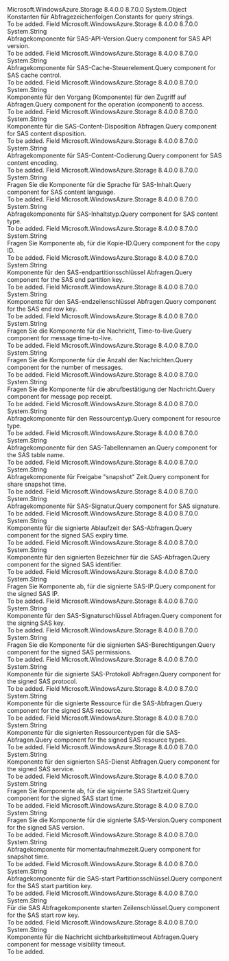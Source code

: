 <Type Name="Constants+QueryConstants" FullName="Microsoft.WindowsAzure.Storage.Shared.Protocol.Constants+QueryConstants">
  <TypeSignature Language="C#" Value="public static class Constants.QueryConstants" />
  <TypeSignature Language="ILAsm" Value=".class nested public auto ansi abstract sealed beforefieldinit Constants/QueryConstants extends System.Object" />
  <TypeSignature Language="DocId" Value="T:Microsoft.WindowsAzure.Storage.Shared.Protocol.Constants.QueryConstants" />
  <TypeSignature Language="VB.NET" Value="Public Class Constants.QueryConstants" />
  <TypeSignature Language="F#" Value="type Constants.QueryConstants = class" />
  <AssemblyInfo>
    <AssemblyName>Microsoft.WindowsAzure.Storage</AssemblyName>
    <AssemblyVersion>8.4.0.0</AssemblyVersion>
    <AssemblyVersion>8.7.0.0</AssemblyVersion>
  </AssemblyInfo>
  <Base>
    <BaseTypeName>System.Object</BaseTypeName>
  </Base>
  <Interfaces />
  <Docs>
    <summary>
            <span data-ttu-id="9201f-101">Konstanten für Abfragezeichenfolgen.</span><span class="sxs-lookup"><span data-stu-id="9201f-101">Constants for query strings.</span></span>
            </summary>
    <remarks>To be added.</remarks>
  </Docs>
  <Members>
    <Member MemberName="ApiVersion">
      <MemberSignature Language="C#" Value="public const string ApiVersion;" />
      <MemberSignature Language="ILAsm" Value=".field public static literal string ApiVersion" />
      <MemberSignature Language="DocId" Value="F:Microsoft.WindowsAzure.Storage.Shared.Protocol.Constants.QueryConstants.ApiVersion" />
      <MemberSignature Language="VB.NET" Value="Public Const ApiVersion As String " />
      <MemberSignature Language="F#" Value="val mutable ApiVersion : string" Usage="Microsoft.WindowsAzure.Storage.Shared.Protocol.Constants.QueryConstants.ApiVersion" />
      <MemberType>Field</MemberType>
      <AssemblyInfo>
        <AssemblyName>Microsoft.WindowsAzure.Storage</AssemblyName>
        <AssemblyVersion>8.4.0.0</AssemblyVersion>
        <AssemblyVersion>8.7.0.0</AssemblyVersion>
      </AssemblyInfo>
      <ReturnValue>
        <ReturnType>System.String</ReturnType>
      </ReturnValue>
      <Docs>
        <summary>
            <span data-ttu-id="9201f-102">Abfragekomponente für SAS-API-Version.</span><span class="sxs-lookup"><span data-stu-id="9201f-102">Query component for SAS API version.</span></span>
            </summary>
        <remarks>To be added.</remarks>
      </Docs>
    </Member>
    <Member MemberName="CacheControl">
      <MemberSignature Language="C#" Value="public const string CacheControl;" />
      <MemberSignature Language="ILAsm" Value=".field public static literal string CacheControl" />
      <MemberSignature Language="DocId" Value="F:Microsoft.WindowsAzure.Storage.Shared.Protocol.Constants.QueryConstants.CacheControl" />
      <MemberSignature Language="VB.NET" Value="Public Const CacheControl As String " />
      <MemberSignature Language="F#" Value="val mutable CacheControl : string" Usage="Microsoft.WindowsAzure.Storage.Shared.Protocol.Constants.QueryConstants.CacheControl" />
      <MemberType>Field</MemberType>
      <AssemblyInfo>
        <AssemblyName>Microsoft.WindowsAzure.Storage</AssemblyName>
        <AssemblyVersion>8.4.0.0</AssemblyVersion>
        <AssemblyVersion>8.7.0.0</AssemblyVersion>
      </AssemblyInfo>
      <ReturnValue>
        <ReturnType>System.String</ReturnType>
      </ReturnValue>
      <Docs>
        <summary>
            <span data-ttu-id="9201f-103">Abfragekomponente für SAS-Cache-Steuerelement.</span><span class="sxs-lookup"><span data-stu-id="9201f-103">Query component for SAS cache control.</span></span>
            </summary>
        <remarks>To be added.</remarks>
      </Docs>
    </Member>
    <Member MemberName="Component">
      <MemberSignature Language="C#" Value="public const string Component;" />
      <MemberSignature Language="ILAsm" Value=".field public static literal string Component" />
      <MemberSignature Language="DocId" Value="F:Microsoft.WindowsAzure.Storage.Shared.Protocol.Constants.QueryConstants.Component" />
      <MemberSignature Language="VB.NET" Value="Public Const Component As String " />
      <MemberSignature Language="F#" Value="val mutable Component : string" Usage="Microsoft.WindowsAzure.Storage.Shared.Protocol.Constants.QueryConstants.Component" />
      <MemberType>Field</MemberType>
      <AssemblyInfo>
        <AssemblyName>Microsoft.WindowsAzure.Storage</AssemblyName>
        <AssemblyVersion>8.4.0.0</AssemblyVersion>
        <AssemblyVersion>8.7.0.0</AssemblyVersion>
      </AssemblyInfo>
      <ReturnValue>
        <ReturnType>System.String</ReturnType>
      </ReturnValue>
      <Docs>
        <summary>
            <span data-ttu-id="9201f-104">Komponente für den Vorgang (Komponente) für den Zugriff auf Abfragen.</span><span class="sxs-lookup"><span data-stu-id="9201f-104">Query component for the operation (component) to access.</span></span>
            </summary>
        <remarks>To be added.</remarks>
      </Docs>
    </Member>
    <Member MemberName="ContentDisposition">
      <MemberSignature Language="C#" Value="public const string ContentDisposition;" />
      <MemberSignature Language="ILAsm" Value=".field public static literal string ContentDisposition" />
      <MemberSignature Language="DocId" Value="F:Microsoft.WindowsAzure.Storage.Shared.Protocol.Constants.QueryConstants.ContentDisposition" />
      <MemberSignature Language="VB.NET" Value="Public Const ContentDisposition As String " />
      <MemberSignature Language="F#" Value="val mutable ContentDisposition : string" Usage="Microsoft.WindowsAzure.Storage.Shared.Protocol.Constants.QueryConstants.ContentDisposition" />
      <MemberType>Field</MemberType>
      <AssemblyInfo>
        <AssemblyName>Microsoft.WindowsAzure.Storage</AssemblyName>
        <AssemblyVersion>8.4.0.0</AssemblyVersion>
        <AssemblyVersion>8.7.0.0</AssemblyVersion>
      </AssemblyInfo>
      <ReturnValue>
        <ReturnType>System.String</ReturnType>
      </ReturnValue>
      <Docs>
        <summary>
            <span data-ttu-id="9201f-105">Komponente für die SAS-Content-Disposition Abfragen.</span><span class="sxs-lookup"><span data-stu-id="9201f-105">Query component for SAS content disposition.</span></span>
            </summary>
        <remarks>To be added.</remarks>
      </Docs>
    </Member>
    <Member MemberName="ContentEncoding">
      <MemberSignature Language="C#" Value="public const string ContentEncoding;" />
      <MemberSignature Language="ILAsm" Value=".field public static literal string ContentEncoding" />
      <MemberSignature Language="DocId" Value="F:Microsoft.WindowsAzure.Storage.Shared.Protocol.Constants.QueryConstants.ContentEncoding" />
      <MemberSignature Language="VB.NET" Value="Public Const ContentEncoding As String " />
      <MemberSignature Language="F#" Value="val mutable ContentEncoding : string" Usage="Microsoft.WindowsAzure.Storage.Shared.Protocol.Constants.QueryConstants.ContentEncoding" />
      <MemberType>Field</MemberType>
      <AssemblyInfo>
        <AssemblyName>Microsoft.WindowsAzure.Storage</AssemblyName>
        <AssemblyVersion>8.4.0.0</AssemblyVersion>
        <AssemblyVersion>8.7.0.0</AssemblyVersion>
      </AssemblyInfo>
      <ReturnValue>
        <ReturnType>System.String</ReturnType>
      </ReturnValue>
      <Docs>
        <summary>
            <span data-ttu-id="9201f-106">Abfragekomponente für SAS-Content-Codierung.</span><span class="sxs-lookup"><span data-stu-id="9201f-106">Query component for SAS content encoding.</span></span>
            </summary>
        <remarks>To be added.</remarks>
      </Docs>
    </Member>
    <Member MemberName="ContentLanguage">
      <MemberSignature Language="C#" Value="public const string ContentLanguage;" />
      <MemberSignature Language="ILAsm" Value=".field public static literal string ContentLanguage" />
      <MemberSignature Language="DocId" Value="F:Microsoft.WindowsAzure.Storage.Shared.Protocol.Constants.QueryConstants.ContentLanguage" />
      <MemberSignature Language="VB.NET" Value="Public Const ContentLanguage As String " />
      <MemberSignature Language="F#" Value="val mutable ContentLanguage : string" Usage="Microsoft.WindowsAzure.Storage.Shared.Protocol.Constants.QueryConstants.ContentLanguage" />
      <MemberType>Field</MemberType>
      <AssemblyInfo>
        <AssemblyName>Microsoft.WindowsAzure.Storage</AssemblyName>
        <AssemblyVersion>8.4.0.0</AssemblyVersion>
        <AssemblyVersion>8.7.0.0</AssemblyVersion>
      </AssemblyInfo>
      <ReturnValue>
        <ReturnType>System.String</ReturnType>
      </ReturnValue>
      <Docs>
        <summary>
            <span data-ttu-id="9201f-107">Fragen Sie die Komponente für die Sprache für SAS-Inhalt.</span><span class="sxs-lookup"><span data-stu-id="9201f-107">Query component for SAS content language.</span></span>
            </summary>
        <remarks>To be added.</remarks>
      </Docs>
    </Member>
    <Member MemberName="ContentType">
      <MemberSignature Language="C#" Value="public const string ContentType;" />
      <MemberSignature Language="ILAsm" Value=".field public static literal string ContentType" />
      <MemberSignature Language="DocId" Value="F:Microsoft.WindowsAzure.Storage.Shared.Protocol.Constants.QueryConstants.ContentType" />
      <MemberSignature Language="VB.NET" Value="Public Const ContentType As String " />
      <MemberSignature Language="F#" Value="val mutable ContentType : string" Usage="Microsoft.WindowsAzure.Storage.Shared.Protocol.Constants.QueryConstants.ContentType" />
      <MemberType>Field</MemberType>
      <AssemblyInfo>
        <AssemblyName>Microsoft.WindowsAzure.Storage</AssemblyName>
        <AssemblyVersion>8.4.0.0</AssemblyVersion>
        <AssemblyVersion>8.7.0.0</AssemblyVersion>
      </AssemblyInfo>
      <ReturnValue>
        <ReturnType>System.String</ReturnType>
      </ReturnValue>
      <Docs>
        <summary>
            <span data-ttu-id="9201f-108">Abfragekomponente für SAS-Inhaltstyp.</span><span class="sxs-lookup"><span data-stu-id="9201f-108">Query component for SAS content type.</span></span>
            </summary>
        <remarks>To be added.</remarks>
      </Docs>
    </Member>
    <Member MemberName="CopyId">
      <MemberSignature Language="C#" Value="public const string CopyId;" />
      <MemberSignature Language="ILAsm" Value=".field public static literal string CopyId" />
      <MemberSignature Language="DocId" Value="F:Microsoft.WindowsAzure.Storage.Shared.Protocol.Constants.QueryConstants.CopyId" />
      <MemberSignature Language="VB.NET" Value="Public Const CopyId As String " />
      <MemberSignature Language="F#" Value="val mutable CopyId : string" Usage="Microsoft.WindowsAzure.Storage.Shared.Protocol.Constants.QueryConstants.CopyId" />
      <MemberType>Field</MemberType>
      <AssemblyInfo>
        <AssemblyName>Microsoft.WindowsAzure.Storage</AssemblyName>
        <AssemblyVersion>8.4.0.0</AssemblyVersion>
        <AssemblyVersion>8.7.0.0</AssemblyVersion>
      </AssemblyInfo>
      <ReturnValue>
        <ReturnType>System.String</ReturnType>
      </ReturnValue>
      <Docs>
        <summary>
            <span data-ttu-id="9201f-109">Fragen Sie Komponente ab, für die Kopie-ID.</span><span class="sxs-lookup"><span data-stu-id="9201f-109">Query component for the copy ID.</span></span>
            </summary>
        <remarks>To be added.</remarks>
      </Docs>
    </Member>
    <Member MemberName="EndPartitionKey">
      <MemberSignature Language="C#" Value="public const string EndPartitionKey;" />
      <MemberSignature Language="ILAsm" Value=".field public static literal string EndPartitionKey" />
      <MemberSignature Language="DocId" Value="F:Microsoft.WindowsAzure.Storage.Shared.Protocol.Constants.QueryConstants.EndPartitionKey" />
      <MemberSignature Language="VB.NET" Value="Public Const EndPartitionKey As String " />
      <MemberSignature Language="F#" Value="val mutable EndPartitionKey : string" Usage="Microsoft.WindowsAzure.Storage.Shared.Protocol.Constants.QueryConstants.EndPartitionKey" />
      <MemberType>Field</MemberType>
      <AssemblyInfo>
        <AssemblyName>Microsoft.WindowsAzure.Storage</AssemblyName>
        <AssemblyVersion>8.4.0.0</AssemblyVersion>
        <AssemblyVersion>8.7.0.0</AssemblyVersion>
      </AssemblyInfo>
      <ReturnValue>
        <ReturnType>System.String</ReturnType>
      </ReturnValue>
      <Docs>
        <summary>
            <span data-ttu-id="9201f-110">Komponente für den SAS-endpartitionsschlüssel Abfragen.</span><span class="sxs-lookup"><span data-stu-id="9201f-110">Query component for the SAS end partition key.</span></span>
            </summary>
        <remarks>To be added.</remarks>
      </Docs>
    </Member>
    <Member MemberName="EndRowKey">
      <MemberSignature Language="C#" Value="public const string EndRowKey;" />
      <MemberSignature Language="ILAsm" Value=".field public static literal string EndRowKey" />
      <MemberSignature Language="DocId" Value="F:Microsoft.WindowsAzure.Storage.Shared.Protocol.Constants.QueryConstants.EndRowKey" />
      <MemberSignature Language="VB.NET" Value="Public Const EndRowKey As String " />
      <MemberSignature Language="F#" Value="val mutable EndRowKey : string" Usage="Microsoft.WindowsAzure.Storage.Shared.Protocol.Constants.QueryConstants.EndRowKey" />
      <MemberType>Field</MemberType>
      <AssemblyInfo>
        <AssemblyName>Microsoft.WindowsAzure.Storage</AssemblyName>
        <AssemblyVersion>8.4.0.0</AssemblyVersion>
        <AssemblyVersion>8.7.0.0</AssemblyVersion>
      </AssemblyInfo>
      <ReturnValue>
        <ReturnType>System.String</ReturnType>
      </ReturnValue>
      <Docs>
        <summary>
            <span data-ttu-id="9201f-111">Komponente für den SAS-endzeilenschlüssel Abfragen.</span><span class="sxs-lookup"><span data-stu-id="9201f-111">Query component for the SAS end row key.</span></span>
            </summary>
        <remarks>To be added.</remarks>
      </Docs>
    </Member>
    <Member MemberName="MessageTimeToLive">
      <MemberSignature Language="C#" Value="public const string MessageTimeToLive;" />
      <MemberSignature Language="ILAsm" Value=".field public static literal string MessageTimeToLive" />
      <MemberSignature Language="DocId" Value="F:Microsoft.WindowsAzure.Storage.Shared.Protocol.Constants.QueryConstants.MessageTimeToLive" />
      <MemberSignature Language="VB.NET" Value="Public Const MessageTimeToLive As String " />
      <MemberSignature Language="F#" Value="val mutable MessageTimeToLive : string" Usage="Microsoft.WindowsAzure.Storage.Shared.Protocol.Constants.QueryConstants.MessageTimeToLive" />
      <MemberType>Field</MemberType>
      <AssemblyInfo>
        <AssemblyName>Microsoft.WindowsAzure.Storage</AssemblyName>
        <AssemblyVersion>8.4.0.0</AssemblyVersion>
        <AssemblyVersion>8.7.0.0</AssemblyVersion>
      </AssemblyInfo>
      <ReturnValue>
        <ReturnType>System.String</ReturnType>
      </ReturnValue>
      <Docs>
        <summary>
            <span data-ttu-id="9201f-112">Fragen Sie die Komponente für die Nachricht, Time-to-live.</span><span class="sxs-lookup"><span data-stu-id="9201f-112">Query component for message time-to-live.</span></span>
            </summary>
        <remarks>To be added.</remarks>
      </Docs>
    </Member>
    <Member MemberName="NumOfMessages">
      <MemberSignature Language="C#" Value="public const string NumOfMessages;" />
      <MemberSignature Language="ILAsm" Value=".field public static literal string NumOfMessages" />
      <MemberSignature Language="DocId" Value="F:Microsoft.WindowsAzure.Storage.Shared.Protocol.Constants.QueryConstants.NumOfMessages" />
      <MemberSignature Language="VB.NET" Value="Public Const NumOfMessages As String " />
      <MemberSignature Language="F#" Value="val mutable NumOfMessages : string" Usage="Microsoft.WindowsAzure.Storage.Shared.Protocol.Constants.QueryConstants.NumOfMessages" />
      <MemberType>Field</MemberType>
      <AssemblyInfo>
        <AssemblyName>Microsoft.WindowsAzure.Storage</AssemblyName>
        <AssemblyVersion>8.4.0.0</AssemblyVersion>
        <AssemblyVersion>8.7.0.0</AssemblyVersion>
      </AssemblyInfo>
      <ReturnValue>
        <ReturnType>System.String</ReturnType>
      </ReturnValue>
      <Docs>
        <summary>
            <span data-ttu-id="9201f-113">Fragen Sie die Komponente für die Anzahl der Nachrichten.</span><span class="sxs-lookup"><span data-stu-id="9201f-113">Query component for the number of messages.</span></span>
            </summary>
        <remarks>To be added.</remarks>
      </Docs>
    </Member>
    <Member MemberName="PopReceipt">
      <MemberSignature Language="C#" Value="public const string PopReceipt;" />
      <MemberSignature Language="ILAsm" Value=".field public static literal string PopReceipt" />
      <MemberSignature Language="DocId" Value="F:Microsoft.WindowsAzure.Storage.Shared.Protocol.Constants.QueryConstants.PopReceipt" />
      <MemberSignature Language="VB.NET" Value="Public Const PopReceipt As String " />
      <MemberSignature Language="F#" Value="val mutable PopReceipt : string" Usage="Microsoft.WindowsAzure.Storage.Shared.Protocol.Constants.QueryConstants.PopReceipt" />
      <MemberType>Field</MemberType>
      <AssemblyInfo>
        <AssemblyName>Microsoft.WindowsAzure.Storage</AssemblyName>
        <AssemblyVersion>8.4.0.0</AssemblyVersion>
        <AssemblyVersion>8.7.0.0</AssemblyVersion>
      </AssemblyInfo>
      <ReturnValue>
        <ReturnType>System.String</ReturnType>
      </ReturnValue>
      <Docs>
        <summary>
            <span data-ttu-id="9201f-114">Fragen Sie die Komponente für die abrufbestätigung der Nachricht.</span><span class="sxs-lookup"><span data-stu-id="9201f-114">Query component for message pop receipt.</span></span>
            </summary>
        <remarks>To be added.</remarks>
      </Docs>
    </Member>
    <Member MemberName="ResourceType">
      <MemberSignature Language="C#" Value="public const string ResourceType;" />
      <MemberSignature Language="ILAsm" Value=".field public static literal string ResourceType" />
      <MemberSignature Language="DocId" Value="F:Microsoft.WindowsAzure.Storage.Shared.Protocol.Constants.QueryConstants.ResourceType" />
      <MemberSignature Language="VB.NET" Value="Public Const ResourceType As String " />
      <MemberSignature Language="F#" Value="val mutable ResourceType : string" Usage="Microsoft.WindowsAzure.Storage.Shared.Protocol.Constants.QueryConstants.ResourceType" />
      <MemberType>Field</MemberType>
      <AssemblyInfo>
        <AssemblyName>Microsoft.WindowsAzure.Storage</AssemblyName>
        <AssemblyVersion>8.4.0.0</AssemblyVersion>
        <AssemblyVersion>8.7.0.0</AssemblyVersion>
      </AssemblyInfo>
      <ReturnValue>
        <ReturnType>System.String</ReturnType>
      </ReturnValue>
      <Docs>
        <summary>
            <span data-ttu-id="9201f-115">Abfragekomponente für den Ressourcentyp.</span><span class="sxs-lookup"><span data-stu-id="9201f-115">Query component for resource type.</span></span>
            </summary>
        <remarks>To be added.</remarks>
      </Docs>
    </Member>
    <Member MemberName="SasTableName">
      <MemberSignature Language="C#" Value="public const string SasTableName;" />
      <MemberSignature Language="ILAsm" Value=".field public static literal string SasTableName" />
      <MemberSignature Language="DocId" Value="F:Microsoft.WindowsAzure.Storage.Shared.Protocol.Constants.QueryConstants.SasTableName" />
      <MemberSignature Language="VB.NET" Value="Public Const SasTableName As String " />
      <MemberSignature Language="F#" Value="val mutable SasTableName : string" Usage="Microsoft.WindowsAzure.Storage.Shared.Protocol.Constants.QueryConstants.SasTableName" />
      <MemberType>Field</MemberType>
      <AssemblyInfo>
        <AssemblyName>Microsoft.WindowsAzure.Storage</AssemblyName>
        <AssemblyVersion>8.4.0.0</AssemblyVersion>
        <AssemblyVersion>8.7.0.0</AssemblyVersion>
      </AssemblyInfo>
      <ReturnValue>
        <ReturnType>System.String</ReturnType>
      </ReturnValue>
      <Docs>
        <summary>
            <span data-ttu-id="9201f-116">Abfragekomponente für den SAS-Tabellennamen an.</span><span class="sxs-lookup"><span data-stu-id="9201f-116">Query component for the SAS table name.</span></span>
            </summary>
        <remarks>To be added.</remarks>
      </Docs>
    </Member>
    <Member MemberName="ShareSnapshot">
      <MemberSignature Language="C#" Value="public const string ShareSnapshot;" />
      <MemberSignature Language="ILAsm" Value=".field public static literal string ShareSnapshot" />
      <MemberSignature Language="DocId" Value="F:Microsoft.WindowsAzure.Storage.Shared.Protocol.Constants.QueryConstants.ShareSnapshot" />
      <MemberSignature Language="VB.NET" Value="Public Const ShareSnapshot As String " />
      <MemberSignature Language="F#" Value="val mutable ShareSnapshot : string" Usage="Microsoft.WindowsAzure.Storage.Shared.Protocol.Constants.QueryConstants.ShareSnapshot" />
      <MemberType>Field</MemberType>
      <AssemblyInfo>
        <AssemblyName>Microsoft.WindowsAzure.Storage</AssemblyName>
        <AssemblyVersion>8.4.0.0</AssemblyVersion>
        <AssemblyVersion>8.7.0.0</AssemblyVersion>
      </AssemblyInfo>
      <ReturnValue>
        <ReturnType>System.String</ReturnType>
      </ReturnValue>
      <Docs>
        <summary>
            <span data-ttu-id="9201f-117">Abfragekomponente für Freigabe "snapshot" Zeit.</span><span class="sxs-lookup"><span data-stu-id="9201f-117">Query component for share snapshot time.</span></span>
            </summary>
        <remarks>To be added.</remarks>
      </Docs>
    </Member>
    <Member MemberName="Signature">
      <MemberSignature Language="C#" Value="public const string Signature;" />
      <MemberSignature Language="ILAsm" Value=".field public static literal string Signature" />
      <MemberSignature Language="DocId" Value="F:Microsoft.WindowsAzure.Storage.Shared.Protocol.Constants.QueryConstants.Signature" />
      <MemberSignature Language="VB.NET" Value="Public Const Signature As String " />
      <MemberSignature Language="F#" Value="val mutable Signature : string" Usage="Microsoft.WindowsAzure.Storage.Shared.Protocol.Constants.QueryConstants.Signature" />
      <MemberType>Field</MemberType>
      <AssemblyInfo>
        <AssemblyName>Microsoft.WindowsAzure.Storage</AssemblyName>
        <AssemblyVersion>8.4.0.0</AssemblyVersion>
        <AssemblyVersion>8.7.0.0</AssemblyVersion>
      </AssemblyInfo>
      <ReturnValue>
        <ReturnType>System.String</ReturnType>
      </ReturnValue>
      <Docs>
        <summary>
            <span data-ttu-id="9201f-118">Abfragekomponente für SAS-Signatur.</span><span class="sxs-lookup"><span data-stu-id="9201f-118">Query component for SAS signature.</span></span>
            </summary>
        <remarks>To be added.</remarks>
      </Docs>
    </Member>
    <Member MemberName="SignedExpiry">
      <MemberSignature Language="C#" Value="public const string SignedExpiry;" />
      <MemberSignature Language="ILAsm" Value=".field public static literal string SignedExpiry" />
      <MemberSignature Language="DocId" Value="F:Microsoft.WindowsAzure.Storage.Shared.Protocol.Constants.QueryConstants.SignedExpiry" />
      <MemberSignature Language="VB.NET" Value="Public Const SignedExpiry As String " />
      <MemberSignature Language="F#" Value="val mutable SignedExpiry : string" Usage="Microsoft.WindowsAzure.Storage.Shared.Protocol.Constants.QueryConstants.SignedExpiry" />
      <MemberType>Field</MemberType>
      <AssemblyInfo>
        <AssemblyName>Microsoft.WindowsAzure.Storage</AssemblyName>
        <AssemblyVersion>8.4.0.0</AssemblyVersion>
        <AssemblyVersion>8.7.0.0</AssemblyVersion>
      </AssemblyInfo>
      <ReturnValue>
        <ReturnType>System.String</ReturnType>
      </ReturnValue>
      <Docs>
        <summary>
            <span data-ttu-id="9201f-119">Komponente für die signierte Ablaufzeit der SAS-Abfragen.</span><span class="sxs-lookup"><span data-stu-id="9201f-119">Query component for the signed SAS expiry time.</span></span>
            </summary>
        <remarks>To be added.</remarks>
      </Docs>
    </Member>
    <Member MemberName="SignedIdentifier">
      <MemberSignature Language="C#" Value="public const string SignedIdentifier;" />
      <MemberSignature Language="ILAsm" Value=".field public static literal string SignedIdentifier" />
      <MemberSignature Language="DocId" Value="F:Microsoft.WindowsAzure.Storage.Shared.Protocol.Constants.QueryConstants.SignedIdentifier" />
      <MemberSignature Language="VB.NET" Value="Public Const SignedIdentifier As String " />
      <MemberSignature Language="F#" Value="val mutable SignedIdentifier : string" Usage="Microsoft.WindowsAzure.Storage.Shared.Protocol.Constants.QueryConstants.SignedIdentifier" />
      <MemberType>Field</MemberType>
      <AssemblyInfo>
        <AssemblyName>Microsoft.WindowsAzure.Storage</AssemblyName>
        <AssemblyVersion>8.4.0.0</AssemblyVersion>
        <AssemblyVersion>8.7.0.0</AssemblyVersion>
      </AssemblyInfo>
      <ReturnValue>
        <ReturnType>System.String</ReturnType>
      </ReturnValue>
      <Docs>
        <summary>
            <span data-ttu-id="9201f-120">Komponente für den signierten Bezeichner für die SAS-Abfragen.</span><span class="sxs-lookup"><span data-stu-id="9201f-120">Query component for the signed SAS identifier.</span></span>
            </summary>
        <remarks>To be added.</remarks>
      </Docs>
    </Member>
    <Member MemberName="SignedIP">
      <MemberSignature Language="C#" Value="public const string SignedIP;" />
      <MemberSignature Language="ILAsm" Value=".field public static literal string SignedIP" />
      <MemberSignature Language="DocId" Value="F:Microsoft.WindowsAzure.Storage.Shared.Protocol.Constants.QueryConstants.SignedIP" />
      <MemberSignature Language="VB.NET" Value="Public Const SignedIP As String " />
      <MemberSignature Language="F#" Value="val mutable SignedIP : string" Usage="Microsoft.WindowsAzure.Storage.Shared.Protocol.Constants.QueryConstants.SignedIP" />
      <MemberType>Field</MemberType>
      <AssemblyInfo>
        <AssemblyName>Microsoft.WindowsAzure.Storage</AssemblyName>
        <AssemblyVersion>8.4.0.0</AssemblyVersion>
        <AssemblyVersion>8.7.0.0</AssemblyVersion>
      </AssemblyInfo>
      <ReturnValue>
        <ReturnType>System.String</ReturnType>
      </ReturnValue>
      <Docs>
        <summary>
            <span data-ttu-id="9201f-121">Fragen Sie Komponente ab, für die signierte SAS-IP.</span><span class="sxs-lookup"><span data-stu-id="9201f-121">Query component for the signed SAS IP.</span></span>
            </summary>
        <remarks>To be added.</remarks>
      </Docs>
    </Member>
    <Member MemberName="SignedKey">
      <MemberSignature Language="C#" Value="public const string SignedKey;" />
      <MemberSignature Language="ILAsm" Value=".field public static literal string SignedKey" />
      <MemberSignature Language="DocId" Value="F:Microsoft.WindowsAzure.Storage.Shared.Protocol.Constants.QueryConstants.SignedKey" />
      <MemberSignature Language="VB.NET" Value="Public Const SignedKey As String " />
      <MemberSignature Language="F#" Value="val mutable SignedKey : string" Usage="Microsoft.WindowsAzure.Storage.Shared.Protocol.Constants.QueryConstants.SignedKey" />
      <MemberType>Field</MemberType>
      <AssemblyInfo>
        <AssemblyName>Microsoft.WindowsAzure.Storage</AssemblyName>
        <AssemblyVersion>8.4.0.0</AssemblyVersion>
        <AssemblyVersion>8.7.0.0</AssemblyVersion>
      </AssemblyInfo>
      <ReturnValue>
        <ReturnType>System.String</ReturnType>
      </ReturnValue>
      <Docs>
        <summary>
            <span data-ttu-id="9201f-122">Komponente für den SAS-Signaturschlüssel Abfragen.</span><span class="sxs-lookup"><span data-stu-id="9201f-122">Query component for the signing SAS key.</span></span>
            </summary>
        <remarks>To be added.</remarks>
      </Docs>
    </Member>
    <Member MemberName="SignedPermissions">
      <MemberSignature Language="C#" Value="public const string SignedPermissions;" />
      <MemberSignature Language="ILAsm" Value=".field public static literal string SignedPermissions" />
      <MemberSignature Language="DocId" Value="F:Microsoft.WindowsAzure.Storage.Shared.Protocol.Constants.QueryConstants.SignedPermissions" />
      <MemberSignature Language="VB.NET" Value="Public Const SignedPermissions As String " />
      <MemberSignature Language="F#" Value="val mutable SignedPermissions : string" Usage="Microsoft.WindowsAzure.Storage.Shared.Protocol.Constants.QueryConstants.SignedPermissions" />
      <MemberType>Field</MemberType>
      <AssemblyInfo>
        <AssemblyName>Microsoft.WindowsAzure.Storage</AssemblyName>
        <AssemblyVersion>8.4.0.0</AssemblyVersion>
        <AssemblyVersion>8.7.0.0</AssemblyVersion>
      </AssemblyInfo>
      <ReturnValue>
        <ReturnType>System.String</ReturnType>
      </ReturnValue>
      <Docs>
        <summary>
            <span data-ttu-id="9201f-123">Fragen Sie die Komponente für die signierten SAS-Berechtigungen.</span><span class="sxs-lookup"><span data-stu-id="9201f-123">Query component for the signed SAS permissions.</span></span>
            </summary>
        <remarks>To be added.</remarks>
      </Docs>
    </Member>
    <Member MemberName="SignedProtocols">
      <MemberSignature Language="C#" Value="public const string SignedProtocols;" />
      <MemberSignature Language="ILAsm" Value=".field public static literal string SignedProtocols" />
      <MemberSignature Language="DocId" Value="F:Microsoft.WindowsAzure.Storage.Shared.Protocol.Constants.QueryConstants.SignedProtocols" />
      <MemberSignature Language="VB.NET" Value="Public Const SignedProtocols As String " />
      <MemberSignature Language="F#" Value="val mutable SignedProtocols : string" Usage="Microsoft.WindowsAzure.Storage.Shared.Protocol.Constants.QueryConstants.SignedProtocols" />
      <MemberType>Field</MemberType>
      <AssemblyInfo>
        <AssemblyName>Microsoft.WindowsAzure.Storage</AssemblyName>
        <AssemblyVersion>8.4.0.0</AssemblyVersion>
        <AssemblyVersion>8.7.0.0</AssemblyVersion>
      </AssemblyInfo>
      <ReturnValue>
        <ReturnType>System.String</ReturnType>
      </ReturnValue>
      <Docs>
        <summary>
            <span data-ttu-id="9201f-124">Komponente für die signierte SAS-Protokoll Abfragen.</span><span class="sxs-lookup"><span data-stu-id="9201f-124">Query component for the signed SAS protocol.</span></span>
            </summary>
        <remarks>To be added.</remarks>
      </Docs>
    </Member>
    <Member MemberName="SignedResource">
      <MemberSignature Language="C#" Value="public const string SignedResource;" />
      <MemberSignature Language="ILAsm" Value=".field public static literal string SignedResource" />
      <MemberSignature Language="DocId" Value="F:Microsoft.WindowsAzure.Storage.Shared.Protocol.Constants.QueryConstants.SignedResource" />
      <MemberSignature Language="VB.NET" Value="Public Const SignedResource As String " />
      <MemberSignature Language="F#" Value="val mutable SignedResource : string" Usage="Microsoft.WindowsAzure.Storage.Shared.Protocol.Constants.QueryConstants.SignedResource" />
      <MemberType>Field</MemberType>
      <AssemblyInfo>
        <AssemblyName>Microsoft.WindowsAzure.Storage</AssemblyName>
        <AssemblyVersion>8.4.0.0</AssemblyVersion>
        <AssemblyVersion>8.7.0.0</AssemblyVersion>
      </AssemblyInfo>
      <ReturnValue>
        <ReturnType>System.String</ReturnType>
      </ReturnValue>
      <Docs>
        <summary>
            <span data-ttu-id="9201f-125">Komponente für die signierte Ressource für die SAS-Abfragen.</span><span class="sxs-lookup"><span data-stu-id="9201f-125">Query component for the signed SAS resource.</span></span>
            </summary>
        <remarks>To be added.</remarks>
      </Docs>
    </Member>
    <Member MemberName="SignedResourceTypes">
      <MemberSignature Language="C#" Value="public const string SignedResourceTypes;" />
      <MemberSignature Language="ILAsm" Value=".field public static literal string SignedResourceTypes" />
      <MemberSignature Language="DocId" Value="F:Microsoft.WindowsAzure.Storage.Shared.Protocol.Constants.QueryConstants.SignedResourceTypes" />
      <MemberSignature Language="VB.NET" Value="Public Const SignedResourceTypes As String " />
      <MemberSignature Language="F#" Value="val mutable SignedResourceTypes : string" Usage="Microsoft.WindowsAzure.Storage.Shared.Protocol.Constants.QueryConstants.SignedResourceTypes" />
      <MemberType>Field</MemberType>
      <AssemblyInfo>
        <AssemblyName>Microsoft.WindowsAzure.Storage</AssemblyName>
        <AssemblyVersion>8.4.0.0</AssemblyVersion>
        <AssemblyVersion>8.7.0.0</AssemblyVersion>
      </AssemblyInfo>
      <ReturnValue>
        <ReturnType>System.String</ReturnType>
      </ReturnValue>
      <Docs>
        <summary>
            <span data-ttu-id="9201f-126">Komponente für die signierten Ressourcentypen für die SAS-Abfragen.</span><span class="sxs-lookup"><span data-stu-id="9201f-126">Query component for the signed SAS resource types.</span></span>
            </summary>
        <remarks>To be added.</remarks>
      </Docs>
    </Member>
    <Member MemberName="SignedServices">
      <MemberSignature Language="C#" Value="public const string SignedServices;" />
      <MemberSignature Language="ILAsm" Value=".field public static literal string SignedServices" />
      <MemberSignature Language="DocId" Value="F:Microsoft.WindowsAzure.Storage.Shared.Protocol.Constants.QueryConstants.SignedServices" />
      <MemberSignature Language="VB.NET" Value="Public Const SignedServices As String " />
      <MemberSignature Language="F#" Value="val mutable SignedServices : string" Usage="Microsoft.WindowsAzure.Storage.Shared.Protocol.Constants.QueryConstants.SignedServices" />
      <MemberType>Field</MemberType>
      <AssemblyInfo>
        <AssemblyName>Microsoft.WindowsAzure.Storage</AssemblyName>
        <AssemblyVersion>8.4.0.0</AssemblyVersion>
        <AssemblyVersion>8.7.0.0</AssemblyVersion>
      </AssemblyInfo>
      <ReturnValue>
        <ReturnType>System.String</ReturnType>
      </ReturnValue>
      <Docs>
        <summary>
            <span data-ttu-id="9201f-127">Komponente für den signierten SAS-Dienst Abfragen.</span><span class="sxs-lookup"><span data-stu-id="9201f-127">Query component for the signed SAS service.</span></span>
            </summary>
        <remarks>To be added.</remarks>
      </Docs>
    </Member>
    <Member MemberName="SignedStart">
      <MemberSignature Language="C#" Value="public const string SignedStart;" />
      <MemberSignature Language="ILAsm" Value=".field public static literal string SignedStart" />
      <MemberSignature Language="DocId" Value="F:Microsoft.WindowsAzure.Storage.Shared.Protocol.Constants.QueryConstants.SignedStart" />
      <MemberSignature Language="VB.NET" Value="Public Const SignedStart As String " />
      <MemberSignature Language="F#" Value="val mutable SignedStart : string" Usage="Microsoft.WindowsAzure.Storage.Shared.Protocol.Constants.QueryConstants.SignedStart" />
      <MemberType>Field</MemberType>
      <AssemblyInfo>
        <AssemblyName>Microsoft.WindowsAzure.Storage</AssemblyName>
        <AssemblyVersion>8.4.0.0</AssemblyVersion>
        <AssemblyVersion>8.7.0.0</AssemblyVersion>
      </AssemblyInfo>
      <ReturnValue>
        <ReturnType>System.String</ReturnType>
      </ReturnValue>
      <Docs>
        <summary>
            <span data-ttu-id="9201f-128">Fragen Sie Komponente ab, für die signierte SAS Startzeit.</span><span class="sxs-lookup"><span data-stu-id="9201f-128">Query component for the signed SAS start time.</span></span>
            </summary>
        <remarks>To be added.</remarks>
      </Docs>
    </Member>
    <Member MemberName="SignedVersion">
      <MemberSignature Language="C#" Value="public const string SignedVersion;" />
      <MemberSignature Language="ILAsm" Value=".field public static literal string SignedVersion" />
      <MemberSignature Language="DocId" Value="F:Microsoft.WindowsAzure.Storage.Shared.Protocol.Constants.QueryConstants.SignedVersion" />
      <MemberSignature Language="VB.NET" Value="Public Const SignedVersion As String " />
      <MemberSignature Language="F#" Value="val mutable SignedVersion : string" Usage="Microsoft.WindowsAzure.Storage.Shared.Protocol.Constants.QueryConstants.SignedVersion" />
      <MemberType>Field</MemberType>
      <AssemblyInfo>
        <AssemblyName>Microsoft.WindowsAzure.Storage</AssemblyName>
        <AssemblyVersion>8.4.0.0</AssemblyVersion>
        <AssemblyVersion>8.7.0.0</AssemblyVersion>
      </AssemblyInfo>
      <ReturnValue>
        <ReturnType>System.String</ReturnType>
      </ReturnValue>
      <Docs>
        <summary>
            <span data-ttu-id="9201f-129">Fragen Sie die Komponente für die signierte SAS-Version.</span><span class="sxs-lookup"><span data-stu-id="9201f-129">Query component for the signed SAS version.</span></span>
            </summary>
        <remarks>To be added.</remarks>
      </Docs>
    </Member>
    <Member MemberName="Snapshot">
      <MemberSignature Language="C#" Value="public const string Snapshot;" />
      <MemberSignature Language="ILAsm" Value=".field public static literal string Snapshot" />
      <MemberSignature Language="DocId" Value="F:Microsoft.WindowsAzure.Storage.Shared.Protocol.Constants.QueryConstants.Snapshot" />
      <MemberSignature Language="VB.NET" Value="Public Const Snapshot As String " />
      <MemberSignature Language="F#" Value="val mutable Snapshot : string" Usage="Microsoft.WindowsAzure.Storage.Shared.Protocol.Constants.QueryConstants.Snapshot" />
      <MemberType>Field</MemberType>
      <AssemblyInfo>
        <AssemblyName>Microsoft.WindowsAzure.Storage</AssemblyName>
        <AssemblyVersion>8.4.0.0</AssemblyVersion>
        <AssemblyVersion>8.7.0.0</AssemblyVersion>
      </AssemblyInfo>
      <ReturnValue>
        <ReturnType>System.String</ReturnType>
      </ReturnValue>
      <Docs>
        <summary>
            <span data-ttu-id="9201f-130">Abfragekomponente für momentaufnahmezeit.</span><span class="sxs-lookup"><span data-stu-id="9201f-130">Query component for snapshot time.</span></span>
            </summary>
        <remarks>To be added.</remarks>
      </Docs>
    </Member>
    <Member MemberName="StartPartitionKey">
      <MemberSignature Language="C#" Value="public const string StartPartitionKey;" />
      <MemberSignature Language="ILAsm" Value=".field public static literal string StartPartitionKey" />
      <MemberSignature Language="DocId" Value="F:Microsoft.WindowsAzure.Storage.Shared.Protocol.Constants.QueryConstants.StartPartitionKey" />
      <MemberSignature Language="VB.NET" Value="Public Const StartPartitionKey As String " />
      <MemberSignature Language="F#" Value="val mutable StartPartitionKey : string" Usage="Microsoft.WindowsAzure.Storage.Shared.Protocol.Constants.QueryConstants.StartPartitionKey" />
      <MemberType>Field</MemberType>
      <AssemblyInfo>
        <AssemblyName>Microsoft.WindowsAzure.Storage</AssemblyName>
        <AssemblyVersion>8.4.0.0</AssemblyVersion>
        <AssemblyVersion>8.7.0.0</AssemblyVersion>
      </AssemblyInfo>
      <ReturnValue>
        <ReturnType>System.String</ReturnType>
      </ReturnValue>
      <Docs>
        <summary>
            <span data-ttu-id="9201f-131">Abfragekomponente für die SAS-start Partitionsschlüssel.</span><span class="sxs-lookup"><span data-stu-id="9201f-131">Query component for the SAS start partition key.</span></span>
            </summary>
        <remarks>To be added.</remarks>
      </Docs>
    </Member>
    <Member MemberName="StartRowKey">
      <MemberSignature Language="C#" Value="public const string StartRowKey;" />
      <MemberSignature Language="ILAsm" Value=".field public static literal string StartRowKey" />
      <MemberSignature Language="DocId" Value="F:Microsoft.WindowsAzure.Storage.Shared.Protocol.Constants.QueryConstants.StartRowKey" />
      <MemberSignature Language="VB.NET" Value="Public Const StartRowKey As String " />
      <MemberSignature Language="F#" Value="val mutable StartRowKey : string" Usage="Microsoft.WindowsAzure.Storage.Shared.Protocol.Constants.QueryConstants.StartRowKey" />
      <MemberType>Field</MemberType>
      <AssemblyInfo>
        <AssemblyName>Microsoft.WindowsAzure.Storage</AssemblyName>
        <AssemblyVersion>8.4.0.0</AssemblyVersion>
        <AssemblyVersion>8.7.0.0</AssemblyVersion>
      </AssemblyInfo>
      <ReturnValue>
        <ReturnType>System.String</ReturnType>
      </ReturnValue>
      <Docs>
        <summary>
            <span data-ttu-id="9201f-132">Für die SAS Abfragekomponente starten Zeilenschlüssel.</span><span class="sxs-lookup"><span data-stu-id="9201f-132">Query component for the SAS start row key.</span></span>
            </summary>
        <remarks>To be added.</remarks>
      </Docs>
    </Member>
    <Member MemberName="VisibilityTimeout">
      <MemberSignature Language="C#" Value="public const string VisibilityTimeout;" />
      <MemberSignature Language="ILAsm" Value=".field public static literal string VisibilityTimeout" />
      <MemberSignature Language="DocId" Value="F:Microsoft.WindowsAzure.Storage.Shared.Protocol.Constants.QueryConstants.VisibilityTimeout" />
      <MemberSignature Language="VB.NET" Value="Public Const VisibilityTimeout As String " />
      <MemberSignature Language="F#" Value="val mutable VisibilityTimeout : string" Usage="Microsoft.WindowsAzure.Storage.Shared.Protocol.Constants.QueryConstants.VisibilityTimeout" />
      <MemberType>Field</MemberType>
      <AssemblyInfo>
        <AssemblyName>Microsoft.WindowsAzure.Storage</AssemblyName>
        <AssemblyVersion>8.4.0.0</AssemblyVersion>
        <AssemblyVersion>8.7.0.0</AssemblyVersion>
      </AssemblyInfo>
      <ReturnValue>
        <ReturnType>System.String</ReturnType>
      </ReturnValue>
      <Docs>
        <summary>
            <span data-ttu-id="9201f-133">Komponente für die Nachricht sichtbarkeitstimeout Abfragen.</span><span class="sxs-lookup"><span data-stu-id="9201f-133">Query component for message visibility timeout.</span></span>
            </summary>
        <remarks>To be added.</remarks>
      </Docs>
    </Member>
  </Members>
</Type>